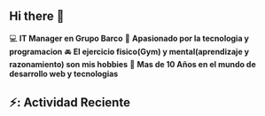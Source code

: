 ## Hi there 👋

:computer: **IT Manager en Grupo Barco**
:pencil: **Apasionado por la tecnologia y programacion**
:oncoming_automobile: **El ejercicio fisico(Gym) y mental(aprendizaje y razonamiento) son mis hobbies**
:calendar: **Mas de 10 Años en el mundo de desarrollo web y tecnologias**

## ⚡: Actividad Reciente
<!--recent_activity:start-->
<!--recent_activity:last_update-->
